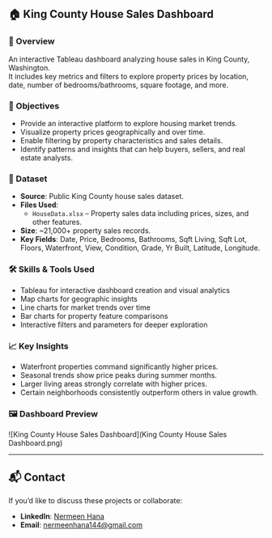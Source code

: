 ## 🏠 King County House Sales Dashboard

### 📝 Overview
An interactive Tableau dashboard analyzing house sales in King County, Washington.  
It includes key metrics and filters to explore property prices by location, date, number of bedrooms/bathrooms, square footage, and more.

### 🎯 Objectives
- Provide an interactive platform to explore housing market trends.  
- Visualize property prices geographically and over time.  
- Enable filtering by property characteristics and sales details.  
- Identify patterns and insights that can help buyers, sellers, and real estate analysts.

### 📂 Dataset
- **Source**: Public King County house sales dataset.  
- **Files Used**:  
  - `HouseData.xlsx` – Property sales data including prices, sizes, and other features.  
- **Size**: ~21,000+ property sales records.  
- **Key Fields**: Date, Price, Bedrooms, Bathrooms, Sqft Living, Sqft Lot, Floors, Waterfront, View, Condition, Grade, Yr Built, Latitude, Longitude.

### 🛠 Skills & Tools Used
- Tableau for interactive dashboard creation and visual analytics  
- Map charts for geographic insights  
- Line charts for market trends over time  
- Bar charts for property feature comparisons  
- Interactive filters and parameters for deeper exploration

### 📈 Key Insights
- Waterfront properties command significantly higher prices.  
- Seasonal trends show price peaks during summer months.  
- Larger living areas strongly correlate with higher prices.  
- Certain neighborhoods consistently outperform others in value growth.

### 🖼 Dashboard Preview
![King County House Sales Dashboard](King County House Sales Dashboard.png)

---

## 📬 Contact
If you’d like to discuss these projects or collaborate:
- **LinkedIn**: [Nermeen Hana](https://www.linkedin.com/in/nermeen-hana-6702a64b/)  
- **Email**: nermeenhana144@gmail.com
